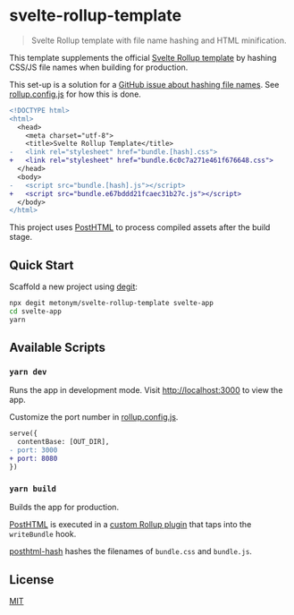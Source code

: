 # svelte-rollup-template

> Svelte Rollup template with file name hashing and HTML minification.

This template supplements the official [Svelte Rollup template](https://github.com/sveltejs/template) by hashing CSS/JS file names when building for production.

This set-up is a solution for a [GitHub issue about hashing file names](https://github.com/sveltejs/template/issues/39). See [rollup.config.js](rollup.config.js) for how this is done.

```diff
<!DOCTYPE html>
<html>
  <head>
    <meta charset="utf-8">
    <title>Svelte Rollup Template</title>
-   <link rel="stylesheet" href="bundle.[hash].css">
+   <link rel="stylesheet" href="bundle.6c0c7a271e461f676648.css">
  </head>
  <body>
-   <script src="bundle.[hash].js"></script>
+   <script src="bundle.e67bddd21fcaec31b27c.js"></script>
  </body>
</html>
```

This project uses [PostHTML](https://github.com/posthtml/posthtml) to process compiled assets after the build stage.

## Quick Start

Scaffold a new project using [degit](https://github.com/Rich-Harris/degit):

```bash
npx degit metonym/svelte-rollup-template svelte-app
cd svelte-app
yarn
```

## Available Scripts

### `yarn dev`

Runs the app in development mode. Visit [http://localhost:3000](http://localhost:3000) to view the app.

Customize the port number in [rollup.config.js](rollup.config.js#L47).

```diff
serve({
  contentBase: [OUT_DIR],
- port: 3000
+ port: 8080
})
```

### `yarn build`

Builds the app for production.

[PostHTML](https://github.com/posthtml/posthtml) is executed in a [custom Rollup plugin](rollup.config.js#L16) that taps into the `writeBundle` hook.

[posthtml-hash](https://github.com/posthtml/posthtml-hash) hashes the filenames of `bundle.css` and `bundle.js`.

## License

[MIT](LICENSE)
